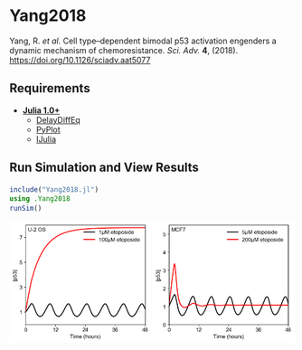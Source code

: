 # Yang2018
Yang, R. *et al.* Cell type–dependent bimodal p53 activation engenders a dynamic mechanism of chemoresistance. *Sci. Adv.* **4**, (2018). https://doi.org/10.1126/sciadv.aat5077

## Requirements
- **[Julia 1.0+](https://julialang.org)**
    - [DelayDiffEq](https://github.com/JuliaDiffEq/DelayDiffEq.jl)
    - [PyPlot](https://github.com/JuliaPy/PyPlot.jl)
    - [IJulia](https://github.com/JuliaLang/IJulia.jl)

## Run Simulation and View Results
```julia
include("Yang2018.jl")
using .Yang2018
runSim()
```
![p53_dynamics](p53_dynamics.png)
